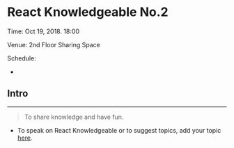 # React Knowledgeable No.2

Time: Oct 19, 2018. 18:00

Venue: 2nd Floor Sharing Space

Schedule:

-

## Intro

---

> To share knowledge and have fun.

- To speak on React Knowledgeable or to suggest topics, add your topic [here](./call-for-papers.md).
